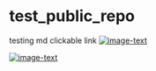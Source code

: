 # test_public_repo

testing md clickable link
[![image-text](https://www.gstatic.com/webp/gallery/1.jpg)](https://camper.com)

[![image-text](:blush:)](https://camper.com)


